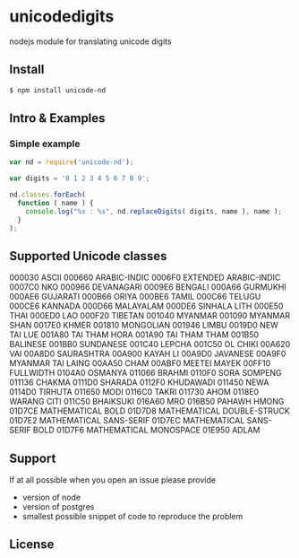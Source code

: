 # unicodedigits
nodejs module for translating unicode digits

## Install

```sh
$ npm install unicode-nd
```

## Intro & Examples

### Simple example

```js
var nd = require('unicode-nd');

var digits = '0 1 2 3 4 5 6 7 8 9';

nd.classes.forEach(
  function ( name ) {
    console.log("%s : %s", nd.replaceDigits( digits, name ), name );
  }
);

```


## Supported Unicode classes

000030 ASCII
000660 ARABIC-INDIC
0006F0 EXTENDED ARABIC-INDIC
0007C0 NKO
000966 DEVANAGARI
0009E6 BENGALI
000A66 GURMUKHI
000AE6 GUJARATI
000B66 ORIYA
000BE6 TAMIL
000C66 TELUGU
000CE6 KANNADA
000D66 MALAYALAM
000DE6 SINHALA LITH
000E50 THAI
000ED0 LAO
000F20 TIBETAN
001040 MYANMAR
001090 MYANMAR SHAN
0017E0 KHMER
001810 MONGOLIAN
001946 LIMBU
0019D0 NEW TAI LUE
001A80 TAI THAM HORA
001A90 TAI THAM THAM
001B50 BALINESE
001BB0 SUNDANESE
001C40 LEPCHA
001C50 OL CHIKI
00A620 VAI
00A8D0 SAURASHTRA
00A900 KAYAH LI
00A9D0 JAVANESE
00A9F0 MYANMAR TAI LAING
00AA50 CHAM
00ABF0 MEETEI MAYEK
00FF10 FULLWIDTH
0104A0 OSMANYA
011066 BRAHMI
0110F0 SORA SOMPENG
011136 CHAKMA
0111D0 SHARADA
0112F0 KHUDAWADI
011450 NEWA
0114D0 TIRHUTA
011650 MODI
0116C0 TAKRI
011730 AHOM
0118E0 WARANG CITI
011C50 BHAIKSUKI
016A60 MRO
016B50 PAHAWH HMONG
01D7CE MATHEMATICAL BOLD
01D7D8 MATHEMATICAL DOUBLE-STRUCK
01D7E2 MATHEMATICAL SANS-SERIF
01D7EC MATHEMATICAL SANS-SERIF BOLD
01D7F6 MATHEMATICAL MONOSPACE
01E950 ADLAM


## Support

If at all possible when you open an issue please provide
- version of node
- version of postgres
- smallest possible snippet of code to reproduce the problem

## License


